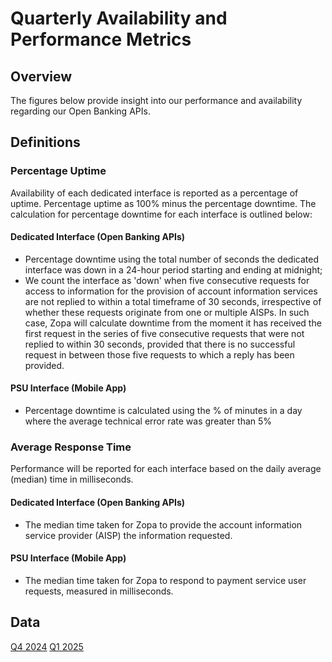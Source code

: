 # Quarterly Availability and Performance Metrics

## Overview
The figures below provide insight into our performance and availability regarding our Open Banking APIs. 

## Definitions

### Percentage Uptime
Availability of each dedicated interface is reported as a percentage of uptime. Percentage uptime as 100% minus the percentage downtime. The calculation for percentage downtime for each interface is outlined below:
#### Dedicated Interface (Open Banking APIs)
- Percentage downtime using the total number of seconds the dedicated interface was down in a 24-hour period starting and ending at midnight;
- We count the interface as 'down' when five consecutive requests for access to information for the provision of account information services  are not replied to within a total timeframe of 30 seconds, irrespective of whether these requests originate from one or multiple AISPs. In such case, Zopa will calculate downtime from the moment it has received the first request in the series of five consecutive requests that were not replied to within 30 seconds, provided that there is no successful request in between those five requests to which a reply has been provided.
#### PSU Interface (Mobile App)
- Percentage downtime is calculated using the % of minutes in a day where the average technical error rate was greater than 5%

### Average Response Time
Performance will be reported for each interface based on the daily average (median) time in milliseconds.
#### Dedicated Interface (Open Banking APIs)
- The median time taken for Zopa to provide the account information service provider (AISP) the information requested.
#### PSU Interface (Mobile App)
- The median time taken for Zopa to respond to payment service user requests, measured in milliseconds.

## Data

[Q4 2024](/assets/performance_pdfs/2024Q4.pdf)
[Q1 2025](/assets/performance_pdfs/2025Q1.pdf)